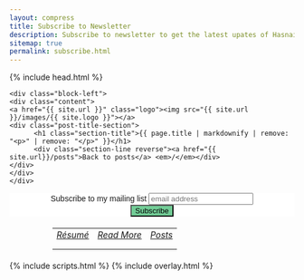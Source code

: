 ```yaml
---
layout: compress
title: Subscribe to Newsletter
description: Subscribe to newsletter to get the latest upates of Hasnain's blog right in your email.
sitemap: true
permalink: subscribe.html
---
```

<html>
{% include head.html %}
    
<body id="posts" class="inner-post-page">

	<div class="block-left">
	<div class="content">
	<a href="{{ site.url }}" class="logo"><img src="{{ site.url }}/images/{{ site.logo }}"></a>
	<div class="post-title-section">
		  <h1 class="section-title">{{ page.title | markdownify | remove: "<p>" | remove: "</p>" }}</h1>
		  <div class="section-line reverse"><a href="{{ site.url}}/posts">Back to posts</a> <em>/</em></div>
	</div>
	</div>
    </div>

<div class="block-right">
<style type="text/css">
	#mc_embed_signup{background:#fff; clear:left; font:14px Helvetica,Arial,sans-serif; width:100%;}
	.button {
		background-color: #72cc96;
	}
	.about {
		border: none;
		width: 70%;
		margin: 20px auto;
	}
	.about td {
		padding-bottom: 15px;
    	text-align: center !important;
	}
	.about tr {
		font-size: 95%;
	}
	.center {
		margin-left: auto;
		margin-right: auto;
		width: inherit;
		text-align: center;
	}
  .block-right .center {
    display: block;
    width: 100%;
  }
  .mc_embed_signup_scroll{
    margin: auto;
    width: 80%;
  }
</style>
<!-- Begin MailChimp Signup Form -->
<div class="center">
<link href="//cdn-images.mailchimp.com/embedcode/horizontal-slim-10_7.css" rel="stylesheet" type="text/css">
<div id="mc_embed_signup">
<form action="//github.us16.list-manage.com/subscribe/post?u=e4880a88dc03f9d0a411aa49d&amp;id=a78a932e57" method="post" id="mc-embedded-subscribe-form" name="mc-embedded-subscribe-form" class="validate" target="_blank" novalidate>
    <div id="mc_embed_signup_scroll">
	<label for="mce-EMAIL">Subscribe to my mailing list</label>
	<input type="email" value="" name="EMAIL" class="email" id="mce-EMAIL" placeholder="email address" required>
    <!-- real people should not fill this in and expect good things - do not remove this or risk form bot signups-->
    <div style="position: absolute; left: -5000px;" aria-hidden="true"><input type="text" name="b_e4880a88dc03f9d0a411aa49d_a78a932e57" tabindex="-1" value=""></div>
    <div class="clear"><input type="submit" value="Subscribe" name="subscribe" id="mc-embedded-subscribe" class="button"></div>
    </div>
</form>
</div>
</div>
<!--End mc_embed_signup-->
<table class="about">
	<tr>
		<td>
			<a class="social-btn" href="/files/resume.pdf" target="_blank"><i class="fa fa-id-badge"> Résumé</i></a>
		</td>
		<td>
			<a class="social-btn" href="http://quora.com/profile/Raja-Hasnain-Anwar" target="_blank"><i class="fa fa-quora"> Read More</i></a>
		</td>
		<td>
			<a class="social-btn" href="/posts.html"><i class="fa fa-clipboard"> Posts</i></a>
		</td>
	</tr>
</table>
</div>
    {% include scripts.html %}
    {% include overlay.html %}
</body>
</html>
